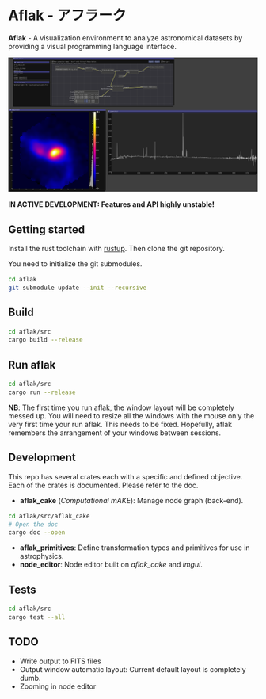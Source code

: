 # Aflak - アフラーク

**Aflak** - A visualization environment to analyze astronomical datasets
by providing a visual programming language interface.

![Screenshot of Aflak](images/aflak-screen.png)

**IN ACTIVE DEVELOPMENT: Features and API highly unstable!**

## Getting started

Install the rust toolchain with [rustup](https://rustup.rs/).
Then clone the git repository.

You need to initialize the git submodules.

```sh
cd aflak
git submodule update --init --recursive
```

## Build

```sh
cd aflak/src
cargo build --release
```

## Run aflak

```sh
cd aflak/src
cargo run --release
```

**NB**: The first time you run aflak, the window layout will be completely
messed up. You will need to resize all the windows with the mouse only the
very first time your run aflak. This needs to be fixed.
Hopefully, aflak remembers the arrangement of your windows between sessions.

## Development

This repo has several crates each with a specific and defined objective.
Each of the crates is documented. Please refer to the doc.

- **aflak_cake** (*Computational mAKE*): Manage node graph (back-end).

```sh
cd aflak/src/aflak_cake
# Open the doc
cargo doc --open
```
- **aflak_primitives**: Define transformation types and primitives for use in
astrophysics.
- **node_editor**: Node editor built on *aflak_cake* and *imgui*.

## Tests

```sh
cd aflak/src
cargo test --all
```

## TODO

- Write output to FITS files
- Output window automatic layout: Current default layout is completely dumb.
- Zooming in node editor
